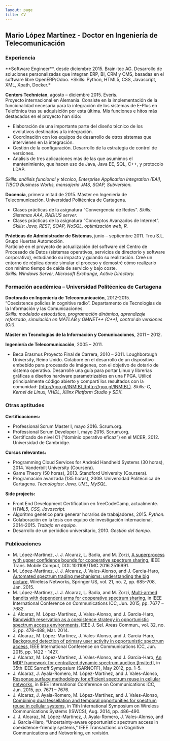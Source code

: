 ```yaml
---
layout: page
title: CV
---
```

## Mario López Martínez - Doctor en Ingeniería de Telecomunicación
<h3 class="cv-heading"><i class="fa fa-plus-square cv-icon"></i> Experiencia </h3>
**Software Engineer**, desde diciembre 2015. Brain-tec AG.  
Desarrollo de soluciones personalizadas que integran ERP, BI, CRM y CMS, basadas en el software libre OpenERP/Odoo.  
*Skills: Python, HTML5, CSS, Javascript, XML, Xpath, Docker.* 

**Centers Technician**, agosto – diciembre 2015. Everis.  
Proyecto internacional en Alemania. Consiste en la implementación de la funcionalidad necesaria para la integración de los sistemas de E-Plus en Telefónica tras su adquisición por esta última. Mis funciones e hitos más destacados en el proyecto han sido:  

+ Elaboración de una importante parte del diseño técnico de los evolutivos destinados a la integración.
+ Coordinación con los equipos de desarrollo de otros sistemas que intervienen en la integración.
+ Gestión de la configuración. Desarrollo de la estrategia de control de versiones.
+ Análisis de tres aplicaciones más de las que asumimos el mantenimiento, que hacen uso de Java, Java EE, SQL, C++, y protocolo LDAP.  

*Skills: análisis funcional y técnico, Enterprise Application Integration (EAI), TIBCO Business Works, mensajería JMS, SOAP, Subversion.*

**Docencia**, primera mitad de 2015. Máster en Ingeniería de Telecomunicación. Universidad Politécnica de Cartagena.  

+ Clases prácticas de la asignatura “Convergencia de Redes”. *Skills: Sistemas AAA, RADIUS server.*
+ Clases prácticas de la asignatura “Conceptos Avanzados de Internet”. *Skills: Java,  REST, SOAP, NoSQL, optimización web, R.*

**Prácticas de Administrador de Sistemas**, junio – septiembre 2011. Treu S.L. Grupo Huertas Automoción.  
Participé en el proyecto de actualización del software del Centro de Procesado de Datos (sistemas operativos, servicios de directorio y software corporativo), estudiando su impacto y guiando su realización. Creé un entorno de réplica donde simular el proceso y demostré cómo realizarlo con mínimo tiempo de caída de servicio y bajo coste.  
*Skills: Windows Server, Microsoft Exchange, Active Directory.* 

<h3 class="cv-heading"><i class="fa fa-plus-square cv-icon"></i> Formación académica – Universidad Politécnica de Cartagena </h3>

**Doctorado en Ingeniería de Telecomunicación**, 2012-2015.  
“Coexistence policies in cognitive radio”. Departamento de Tecnologías de la Información y las Comunicaciones.  
*Skills: modelado estocástico, programación dinámica, aprendizaje reforzado, simulación en MATLAB y OMNET++ (C++), control de versiones (Git).*  

**Máster en Tecnologías de la Información y Comunicaciones**, 2011 – 2012.  

**Ingeniería de Telecomunicación**, 2005 – 2011.  

+ Beca Erasmus Proyecto Final de Carrera, 2010 – 2011. Loughborough University, Reino Unido.
Colaboré en el desarrollo de un dispositivo embebido para procesado de imágenes, con el objetivo de dotarlo de sistema operativo. Desarrollé una guía para portar Linux y librerías gráficas a diseños hardware parametrizables en una FPGA. Utilicé principalmente código abierto y compartí los resultados con la comunidad: [http://goo.gl/lNMtBL](http://goo.gl/lNMtBL). *Skills: C, Kernel de Linux, VHDL, Xilinx Platform Studio y SDK.*


<h3 class="cv-heading"><i class="fa fa-plus-square cv-icon"></i> Otras aptitudes </h3>

**Certificaciones:**

+ Professional Scrum Master I, mayo 2016. Scrum.org.
+ Professional Scrum Developer I, mayo 2016. Scrum.org.
+ Certificado de nivel C1 (“dominio operativo eficaz”) en el MCER, 2012. Universidad de Cambridge.

**Cursos relevantes:**

+ Programming Cloud Services for Android Handheld Systems (30 horas), 2014. Vanderbilt University (Coursera).
+ Game Theory (50 horas), 2013. Standford University (Coursera).
+ Programación avanzada (135 horas), 2009. Universidad Politécnica de Cartagena. 
*Tecnologías: Java, UML, MySQL.*  

**Side projects:**

+ Front End Development Certification en freeCodeCamp, actualmente. *HTML5, CSS, Javascript.*
+ Algoritmo genético para generar horarios de trabajadores, 2015. *Python.*
+ Colaboración en la tesis con equipo de investigación internacional, 2014-2015. *Trabajo en equipo.*
+ Desarrollo de un periódico universitario, 2010. *Gestión del tiempo.*


<h3 class="cv-heading"><i class="fa fa-plus-square cv-icon"></i> Publicaciones </h3>

+ M. López-Martínez, J. J. Alcaraz, L. Badia, and M. Zorzi, [A superprocess with upper confidence bounds for cooperative spectrum sharing,](http://ieeexplore.ieee.org/xpl/articleDetails.jsp?reload=true&arnumber=7390272) IEEE Trans. Mobile Comput, DOI: 10.1109/TMC.2016.2516991.
+ M. López-Martínez, J. J. Alcaraz, J. Vales-Alonso, and J. Garcia-Haro, [Automated spectrum trading mechanisms: understanding the big picture,](http://link.springer.com/article/10.1007%2Fs11276-014-0812-0) Wireless Networks, Springer US, vol. 21, no. 2, pp. 685-708, Jan. 2015.
+ M. López-Martínez, J. J. Alcaraz, L. Badia, and M. Zorzi, [Multi-armed bandits with dependent arms for cooperative spectrum sharing,](http://ieeexplore.ieee.org/xpl/login.jsp?tp=&arnumber=7249554&url=http%3A%2F%2Fieeexplore.ieee.org%2Fiel7%2F7225357%2F7248285%2F07249554.pdf%3Farnumber%3D7249554) in IEEE International Conference on Communications ICC, Jun. 2015, pp. 7677 – 7682.
+ J. Alcaraz, M. López-Martínez, J. Vales-Alonso, and J. Garcia-Haro, [Bandwidth reservation as a coexistence strategy in opportunistic spectrum access environments,](http://ieeexplore.ieee.org/xpl/login.jsp?tp=&arnumber=6683131&url=http%3A%2F%2Fieeexplore.ieee.org%2Fiel7%2F49%2F5594698%2F06683131.pdf%3Farnumber%3D6683131) IEEE J. Sel. Areas Commun., vol. 32, no. 3, pp. 478–488, Mar. 2014. 
+ J. Alcaraz, M. López-Martínez, J. Vales-Alonso, and J. Garcia-Haro, [Background detection of primary user activity in opportunistic spectrum access,](http://ieeexplore.ieee.org/xpl/login.jsp?tp=&arnumber=7248523&url=http%3A%2F%2Fieeexplore.ieee.org%2Fxpls%2Fabs_all.jsp%3Farnumber%3D7248523) IEEE International Conference on Communications ICC, Jun. 2015, pp. 1422 - 1427. 
+ J. Alcaraz, M. López-Martínez, J. Vales-Alonso, and J. Garcia-Haro, [An MDP framework for centralized dynamic spectrum auction [Invited],](http://ieeexplore.ieee.org/xpl/login.jsp?tp=&arnumber=6222764&url=http%3A%2F%2Fieeexplore.ieee.org%2Fxpls%2Fabs_all.jsp%3Farnumber%3D6222764) in 35th IEEE Sarnoff Symposium (SARNOFF), May 2012, pp. 1–5. 
+ J. Alcaraz, J. Ayala-Romero, M. López-Martínez, and J. Vales-Alonso, [Response surface methodology for efficient spectrum reuse in cellular networks,](http://ieeexplore.ieee.org/xpl/login.jsp?tp=&arnumber=7249553&url=http%3A%2F%2Fieeexplore.ieee.org%2Fiel7%2F7225357%2F7248285%2F07249553.pdf%3Farnumber%3D7249553) in IEEE International Conference on Communications ICC, Jun. 2015, pp. 7671 – 7676.
+ J. Alcaraz, J. Ayala-Romero, M. López-Martínez, and J. Vales-Alonso, [Combining dual tessellation and temporal opportunities for spectrum reuse in cellular systems,](http://ieeexplore.ieee.org/xpl/login.jsp?tp=&arnumber=6933402&url=http%3A%2F%2Fieeexplore.ieee.org%2Fxpls%2Fabs_all.jsp%3Farnumber%3D6933402) in 11th International Symposium on Wireless Communications Systems (ISWCS), Aug. 2014, pp. 486–490. ​
+ J. J. Alcaraz, M. López-Martínez, J. Ayala-Romero, J. Vales-Alonso, and J. Garcia-Haro, “Uncertainty-aware opportunistic spectrum access in coexistence-friendly systems," IEEE Transactions on Cognitive Communications and Networking, en revisión.

<script src="{{ site.baseurl }}public/js/collapsible.js"></script>





